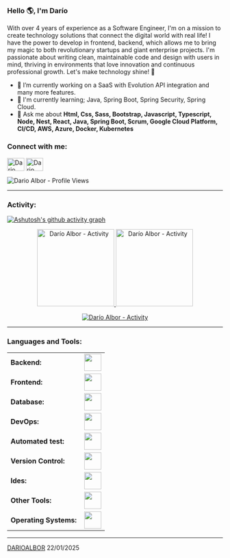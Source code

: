 <link rel="stylesheet" type='text/css' href="https://cdn.jsdelivr.net/gh/devicons/devicon@latest/devicon.min.css" />

### Hello 🌎, I'm Darío

With over 4 years of experience as a Software Engineer, I'm on a mission to create technology solutions that connect the digital world with real life! I have the power to develop in frontend, backend, which allows me to bring my magic to both revolutionary startups and giant enterprise projects. I'm passionate about writing clean, maintainable code and design with users in mind, thriving in environments that love innovation and continuous professional growth. Let's make technology shine! 🚀


  - 🔭 I’m currently working on a SaaS with Evolution API integration and many more features.
  - 🌱 I'm currently learning; Java, Spring Boot, Spring Security, Spring Cloud.
  - 💬 Ask me about **Html, Css, Sass, Bootstrap, Javascript, Typescript, Node, Nest, React, Java, Spring Boot, Scrum, Google Cloud Platform, CI/CD, AWS, Azure, Docker, Kubernetes**

<h3 align="left">Connect with me:</h3>
<p align="left">
<a href="https://www.linkedin.com/in/albordario/" target="blank"><img align="center" src="https://skillicons.dev/icons?i=linkedin" alt="Dario Albor - LinkedIn" height="30" width="40" /></a>
<a href="https://darioalbor.netlify.app/" target="blank"><img align="center" src="https://skillicons.dev/icons?i=react" alt="Dario Albor - Website" height="30" width="40" /></a>
</p>

<p align="left"> <img src="https://komarev.com/ghpvc/?username=darioalbor&label=Profile%20views&color=0e75b6&style=flat" alt="Dario Albor - Profile Views" /> </p>

------
<h3 align="left">Activity:</h3>

[![Ashutosh's github activity graph](https://github-readme-activity-graph.vercel.app/graph?username=darioalbor&bg_color=262626&color=ffffff&line=193f7b&point=8894d3&area=true&hide_border=true)](https://github.com/ashutosh00710/github-readme-activity-graph)

<div align="center">
  <a href="https://github.com/darioalbor">
    <img height="180em" src="https://github-readme-stats.vercel.app/api/top-langs?username=darioalbor&show_icons=true&locale=en&layout=compact&theme=tokyonight" alt="Darío Albor - Activity"/>
    <img height="180em" src="https://github-readme-stats.vercel.app/api?username=darioalbor&show_icons=true&locale=en&layout=compact&theme=tokyonight" alt="Darío Albor - Activity"/>
  </a>
</div>
<p align="center">
  <a href="https://github.com/darioalbor">
    <img src="https://github-readme-streak-stats.herokuapp.com/?user=darioalbor&&theme=tokyonight" alt="Darío Albor - Activity" />
  </a>
</p>

------
<h3 align="left">Languages and Tools:</h3>
<table>
    <tr>
        <td style="font-weight: bold; padding-right: 10px; vertical-align: center; border: none;">Backend:</td>
        <td><img height="40" src="https://skillicons.dev/icons?i=ts,nestjs,nodejs,express,vite,java,spring,python,fastapi,flask"/></td>
    </tr>
    <tr>
        <td style="font-weight: bold; padding-right: 10px; vertical-align: center;">Frontend:</td>
        <td><img height="40" src="https://skillicons.dev/icons?i=vue,vuetify,react,mui,redux,chakraui,bootstrap,html,css,sass,js,ts,figma"/></td>
    </tr>
    <tr>
        <td style="font-weight: bold; padding-right: 10px; vertical-align: center; border: none;">Database:</td>
        <td><img height="40" src="https://skillicons.dev/icons?i=mysql,postgresql,mongodb,redis"/></td>
    </tr>
    <tr>
        <td style="font-weight: bold; padding-right: 10px; vertical-align: center; border: none;">DevOps:</td>
        <td><img height="40" src="https://skillicons.dev/icons?i=docker,kubernetes,gcp,terraform,jenkins,githubactions,gitlarun"/></td>
    </tr>
    <tr>
        <td style="font-weight: bold; padding-right: 10px; vertical-align: center; border: none;">Automated test:</td>
        <td><img height="40" src="https://skillicons.dev/icons?i=selenium,jest,pytest"/></td>
    </tr>
    <tr>
        <td style="font-weight: bold; padding-right: 10px; vertical-align: center; border: none;">Version Control:</td>
        <td><img height="40" src="https://skillicons.dev/icons?i=git,github,gitlab,bitbucket"/></td>
    </tr>
    <tr>
        <td style="font-weight: bold; padding-right: 10px; vertical-align: center; border: none;">Ides:</td>
        <td><img height="40" src="https://skillicons.dev/icons?i=vscode,eclipse,visualstudio,webstorm,sublime"/></td>
    </tr>
    <tr>
        <td style="font-weight: bold; padding-right: 10px; vertical-align: center; border: none;">Other Tools:</td>
        <td><img height="40" src="https://skillicons.dev/icons?i=rabbitmq,grafana,bash"/></td>
    </tr>
    <tr>
        <td style="font-weight: bold; padding-right: 10px; vertical-align: center; border: none;">Operating Systems:</td>
        <td><img height="40" src="https://skillicons.dev/icons?i=windows,ubuntu,debian,alpine"/></td>
    </tr>
</table>

------
[DARIOALBOR](https://github.com/darioalbor)
22/01/2025
